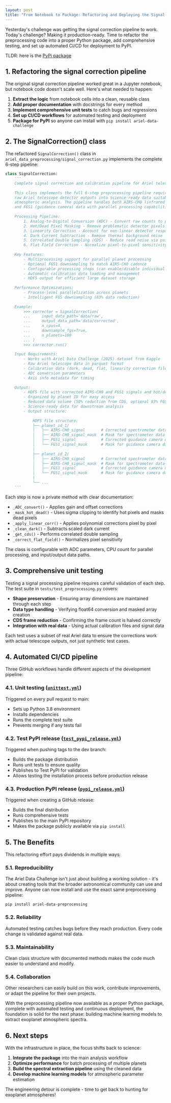 ```yaml
---
layout: post
title: "From Notebook to Package: Refactoring and Deploying the Signal Correction Pipeline"
---
```


Yesterday's challenge was getting the signal correction pipeline to work. Today's challenge? Making it production-ready. Time to refactor the preprocessing code into a proper Python package, add comprehensive testing, and set up automated CI/CD for deployment to PyPI.

TLDR: here is the [PyPi package](https://pypi.org/project/ariel-data-preprocessing)

## 1. Refactoring the signal correction pipeline

The original signal correction pipeline worked great in a Jupyter notebook, but notebook code doesn't scale well. Here's what needed to happen:

1. **Extract the logic** from notebook cells into a clean, reusable class
2. **Add proper documentation** with docstrings for every method
3. **Implement comprehensive unit tests** to catch bugs and regressions
4. **Set up CI/CD workflows** for automated testing and deployment
5. **Package for PyPI** so anyone can install with `pip install ariel-data-challenge`

## 2. The SignalCorrection() class

The refactored `SignalCorrection()` class in `ariel_data_preprocessing/signal_correction.py` implements the complete 6-step pipeline:

```python
class SignalCorrection:
    '''
    Complete signal correction and calibration pipeline for Ariel telescope data.
    
    This class implements the full 6-step preprocessing pipeline required to transform
    raw Ariel telescope detector outputs into science-ready data suitable for exoplanet
    atmospheric analysis. The pipeline handles both AIRS-CH0 (infrared spectrometer) 
    and FGS1 (guidance camera) data with parallel processing capabilities.
    
    Processing Pipeline:
        1. Analog-to-Digital Conversion (ADC) - Convert raw counts to physical units
        2. Hot/Dead Pixel Masking - Remove problematic detector pixels
        3. Linearity Correction - Account for non-linear detector response
        4. Dark Current Subtraction - Remove thermal background noise
        5. Correlated Double Sampling (CDS) - Reduce read noise via paired exposures
        6. Flat Field Correction - Normalize pixel-to-pixel sensitivity variations
    
    Key Features:
        - Multiprocessing support for parallel planet processing
        - Optional FGS1 downsampling to match AIRS-CH0 cadence
        - Configurable processing steps (can enable/disable individual corrections)
        - Automatic calibration data loading and management
        - HDF5 output for efficient large dataset storage
    
    Performance Optimizations:
        - Process-level parallelization across planets
        - Intelligent FGS downsampling (83% data reduction)
    
    Example:
        >>> corrector = SignalCorrection(
        ...     input_data_path='data/raw',
        ...     output_data_path='data/corrected',
        ...     n_cpus=4,
        ...     downsample_fgs=True,
        ...     n_planets=100
        ... )
        >>> corrector.run()
    
    Input Requirements:
        - Works with Ariel Data Challenge (2025) dataset from Kaggle
        - Raw Ariel telescope data in parquet format
        - Calibration data (dark, dead, flat, linearity correction files)
        - ADC conversion parameters
        - Axis info metadata for timing
    
    Output:
        - HDF5 file with corrected AIRS-CH0 and FGS1 signals and hot/dead pixel masks
        - Organized by planet ID for easy access
        - Reduced data volume (50% reduction from CDS, optional 83% FGS reduction)
        - Science-ready data for downstream analysis
        - Output structure:
        
            HDF5 file structure:
            ├── planet_id_1/
            │   ├── AIRS-CH0_signal       # Corrected spectrometer data
            │   ├── AIRS-CH0_signal_mask  # Mask for spectrometer data
            │   ├── FGS1_signal           # Corrected guidance camera data
            │   └── FGS1_signal_mask      # Mask for guidance camera data
            |
            ├── planet_id_2/
            │   ├── AIRS-CH0_signal       # Corrected spectrometer data
            │   ├── AIRS-CH0_signal_mask  # Mask for spectrometer data
            │   ├── FGS1_signal           # Corrected guidance camera data
            │   └── FGS1_signal_mask      # Mask for guidance camera data
            |
            └── ...
    '''
```

Each step is now a private method with clear documentation:
- `_ADC_convert()` - Applies gain and offset corrections
- `_mask_hot_dead()` - Uses sigma clipping to identify hot pixels and masks dead pixels
- `_apply_linear_corr()` - Applies polynomial corrections pixel by pixel
- `_clean_dark()` - Subtracts scaled dark current
- `_get_cds()` - Performs correlated double sampling
- `_correct_flat_field()` - Normalizes pixel sensitivity

The class is configurable with ADC parameters, CPU count for parallel processing, and input/output data paths.

## 3. Comprehensive unit testing

Testing a signal processing pipeline requires careful validation of each step. The test suite in `tests/test_preprocessing.py` covers:

- **Shape preservation** - Ensuring array dimensions are maintained through each step
- **Data type handling** - Verifying float64 conversion and masked array creation
- **CDS frame reduction** - Confirming the frame count is halved correctly
- **Integration with real data** - Using actual calibration files and signal data

Each test uses a subset of real Ariel data to ensure the corrections work with actual telescope outputs, not just synthetic test cases.

## 4. Automated CI/CD pipeline

Three GitHub workflows handle different aspects of the development pipeline:

### 4.1. Unit testing ([`unittest.yml`](https://github.com/gperdrizet/ariel-data-challenge/blob/main/.github/workflows/unittest.yml))
Triggered on every pull request to main:

- Sets up Python 3.8 environment
- Installs dependencies
- Runs the complete test suite
- Prevents merging if any tests fail

### 4.2. Test PyPI release ([`test_pypi_release.yml`](https://github.com/gperdrizet/ariel-data-challenge/blob/main/.github/workflows/test_pypi_release.yml))
Triggered when pushing tags to the dev branch:

- Builds the package distribution
- Runs unit tests to ensure quality
- Publishes to Test PyPI for validation
- Allows testing the installation process before production release

### 4.3. Production PyPI release ([`pypi_release.yml`](https://github.com/gperdrizet/ariel-data-challenge/blob/main/.github/workflows/pypi_release.yml))
Triggered when creating a GitHub release:

- Builds the final distribution
- Runs comprehensive tests
- Publishes to the main PyPI repository
- Makes the package publicly available via `pip install`

## 5. The Benefits

This refactoring effort pays dividends in multiple ways:

### 5.1. **Reproducibility**
The Ariel Data Challenge isn't just about building a working solution - it's about creating tools that the broader astronomical community can use and improve. Anyone can now install and use the exact same preprocessing pipeline:

```
pip install ariel-data-preprocessing
```

### 5.2. **Reliability** 
Automated testing catches bugs before they reach production. Every code change is validated against real data.

### 5.3. **Maintainability**
Clean class structure with documented methods makes the code much easier to understand and modify.

### 5.4. **Collaboration**
Other researchers can easily build on this work, contribute improvements, or adapt the pipeline for their own projects.

With the preprocessing pipeline now available as a proper Python package, complete with automated testing and continuous deployment, the foundation is solid for the next phase: building machine learning models to extract exoplanet atmospheric spectra.

## 6. Next steps

With the infrastructure in place, the focus shifts back to science:

1. **Integrate the package** into the main analysis workflow
2. **Optimize performance** for batch processing of multiple planets
3. **Build the spectral extraction pipeline** using the cleaned data
4. **Develop machine learning models** for atmospheric parameter estimation

The engineering detour is complete - time to get back to hunting for exoplanet atmospheres!
